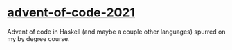 # [advent-of-code-2021](https://adventofcode.com/)
Advent of code in Haskell (and maybe a couple other languages) spurred on my by degree course.
